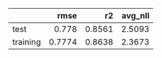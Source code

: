 |          |   rmse |     r2 |   avg_nll |
|:---------|-------:|-------:|----------:|
| test     | 0.778  | 0.8561 |    2.5093 |
| training | 0.7774 | 0.8638 |    2.3673 |